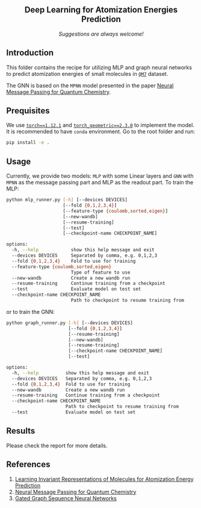 <div align="center">

<h2> Deep Learning for Atomization Energies Prediction </h2>

_Suggestions are always welcome!_

</div>

## Introduction
This folder contains the recipe for utilizing MLP and graph neural networks to predict atomization energies of small molecules in [`QM7`](http://quantum-machine.org/datasets/) dataset.

The GNN is based on the `MPNN` model presented in the paper [Neural Message Passing for Quantum Chemistry](https://arxiv.org/abs/1704.01212).

## Prequisites
We use [`torch==1.12.1`](https://pytorch.org/get-started/previous-versions/#linux-and-windows-6) and [`torch_geometric==2.3.0`](https://pytorch-geometric.readthedocs.io/en/latest/install/installation.html) to implement the model. It is recommended to have `conda` environment. Go to the root folder and run:
```bash
pip install -e .
```

## Usage
Currently, we provide two models: `MLP` with some Linear layers and `GNN` with `MPNN` as the message passing part and MLP as the readout part. To train the MLP:
```bash
python mlp_runner.py [-h] [--devices DEVICES]
                     [--fold {0,1,2,3,4}]
                     [--feature-type {coulomb,sorted,eigen}]
                     [--new-wandb]
                     [--resume-training]
                     [--test]
                     [--checkpoint-name CHECKPOINT_NAME]

options:
  -h, --help            show this help message and exit
  --devices DEVICES     Separated by comma, e.g. 0,1,2,3
  --fold {0,1,2,3,4}    Fold to use for training
  --feature-type {coulomb,sorted,eigen}
                        Type of feature to use
  --new-wandb           Create a new wandb run
  --resume-training     Continue training from a checkpoint
  --test                Evaluate model on test set
  --checkpoint-name CHECKPOINT_NAME
                        Path to checkpoint to resume training from
```

or to train the GNN:
```bash
python graph_runner.py [-h] [--devices DEVICES]
                       [--fold {0,1,2,3,4}]
                       [--resume-training]
                       [--new-wandb]
                       [--resume-training]
                       [--checkpoint-name CHECKPOINT_NAME]
                       [--test]

options:
  -h, --help          show this help message and exit
  --devices DEVICES   Separated by comma, e.g. 0,1,2,3
  --fold {0,1,2,3,4}  Fold to use for training
  --new-wandb         Create a new wandb run
  --resume-training   Continue training from a checkpoint
  --checkpoint-name CHECKPOINT_NAME
                      Path to checkpoint to resume training from
  --test              Evaluate model on test set
```

## Results
Please check the report for more details.

## References
1. [Learning Invariant Representations of Molecules for Atomization Energy Prediction](https://proceedings.neurips.cc/paper_files/paper/2012/file/115f89503138416a242f40fb7d7f338e-Paper.pdf)
2. [Neural Message Passing for Quantum Chemistry](https://arxiv.org/pdf/1704.01212.pdf)
3. [Gated Graph Sequence Neural Networks](https://arxiv.org/pdf/1511.05493.pdf)